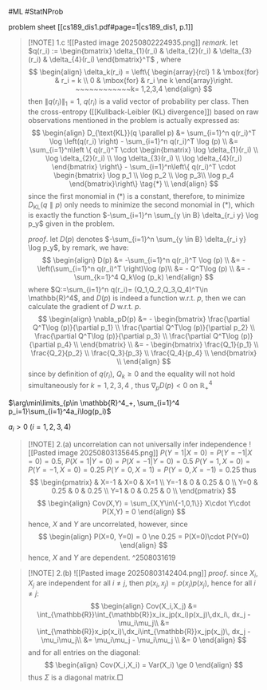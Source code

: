 #ML #StatNProb 

problem sheet [[cs189_dis1.pdf#page=1|cs189_dis1, p.1]]

> [!NOTE] 1.c 
> ![[Pasted image 20250802224935.png]]
> $remark.$
> let $q(r_i) := \begin{bmatrix} \delta_{1}(r_i) &  \delta_{2}(r_i) & \delta_{3}(r_i) & \delta_{4}(r_i)  \end{bmatrix}^T$ , where
> $$
> \begin{align}
> \delta_k(r_i) = \left\{ \begin{array}{rcl} 1 & \mbox{for} & r_i = k \\ 0 & \mbox{for} & r_i \ne k \end{array}\right. ~~~~~~~~~~~~k= 1,2,3,4
\end{align}
> $$
> then $\|q(r_i)\|_1 = 1$, $q(r_i)$ is a valid vector of probability per class.
> Then the cross-entropy ([[Kullback-Leibler (KL) divergence]]) based  on raw observations mentioned in the problem is actually expressed as:
> $$
> \begin{align}
> D_{\text{KL}}(q \parallel p) &= \sum_{i=1}^n  q(r_i)^T \log \left(q(r_i) \right) - \sum_{i=1}^n q(r_i)^T \log (p) \\
> &= \sum_{i=1}^n\left \{ q(r_i)^T \cdot  \begin{bmatrix} 
\log \delta_{1}(r_i) \\  
\log \delta_{2}(r_i) \\ 
\log \delta_{3}(r_i) \\ 
\log \delta_{4}(r_i)  
\end{bmatrix} \right\} - \sum_{i=1}^n\left\{ q(r_i)^T  \cdot  \begin{bmatrix} 
\log p_1 \\  
\log p_2 \\ 
\log p_3\\ 
\log p_4  
\end{bmatrix}\right\} \tag{*} \\
\end{align}
> $$
> since the first monomial in $(*)$ is a constant, therefore, to minimize $D_{\text{KL}}(q \parallel p)$ only needs to minimize the second monomial in $(*)$, which is exactly the function $-\sum_{i=1}^n \sum_{y \in B} \delta_{r_i y} \log p_y$ given in the problem.
> 
> $proof.$
> let $D(p)$ denotes $-\sum_{i=1}^n \sum_{y \in B} \delta_{r_i y} \log p_y$, by remark, we have:
> $$
> \begin{align}
> D(p) &= -\sum_{i=1}^n q(r_i)^T \log (p) \\
> &= -\left(\sum_{i=1}^n q(r_i)^T \right)\log (p)\\
> &= - Q^T\log (p) \\
> &= - \sum_{k=1}^4 Q_k\log (p_k)
\end{align}
> $$
> where $Q:=\sum_{i=1}^n q(r_i)=  (Q_1,Q_2,Q_3,Q_4)^T\in \mathbb{R}^4$, and $D(p)$ is indeed a function w.r.t. $p$, then we can calculate the gradient of $D$ w.r.t. $p$. 
> $$
> \begin{align}
> \nabla_pD(p) &= -
> \begin{bmatrix}
> \frac{\partial Q^T\log (p)}{\partial p_1} \\
> \frac{\partial Q^T\log (p)}{\partial p_2} \\
> \frac{\partial Q^T\log (p)}{\partial p_3} \\
> \frac{\partial Q^T\log (p)}{\partial p_4} \\
> \end{bmatrix} \\
> &= -
> \begin{bmatrix}
> \frac{Q_1}{p_1} \\
> \frac{Q_2}{p_2} \\
> \frac{Q_3}{p_3} \\
> \frac{Q_4}{p_4} \\
> \end{bmatrix} \\
> \end{align}
> $$
> since by definition of $q(r_i)$, $Q_k \ge 0$ and the equality will not hold simultaneously for $k=1,2,3,4$ , thus $\nabla_pD(p) < 0$ on $\mathbb{R}_+^4$

$\arg\min\limits_{p\in \mathbb{R}^4_+, \sum_{i=1}^4 p_i=1}\sum_{i=1}^4a_i\log(p_i)$

$a_i >0$ $(i=1,2,3,4)$




> [!NOTE] 2.(a) uncorrelation can not universally infer independence
> ![[Pasted image 20250803135645.png]]
> $P(Y=1|X=0) = P(Y=-1|X=0)=0.5$, $P(X=1|Y=0) = P(X=-1|Y=0)=0.5$
> $P(Y=1,X=0) = P(Y=-1,X=0) = 0.25$
> $P(Y=0,X=1) = P(Y=0,X=-1) = 0.25$
> thus
> $$
\begin{pmatrix}
 & X=-1 & X=0 & X=1 \\
Y=-1 & 0 & 0.25 & 0 \\
Y=0 & 0.25 & 0 & 0.25 \\
Y=1 & 0 & 0.25 & 0 \\
\end{pmatrix}
>$$
>$$
> \begin{align}
> Cov(X,Y) = \sum_{X,Y\in\{-1,0,1\}} X\cdot Y\cdot P(X,Y) = 0
\end{align}
> $$
> hence, $X$ and $Y$ are uncorrelated, however, since 
> $$
> \begin{align}
> P(X=0, Y=0) = 0 \ne 0.25 = P(X=0)\cdot P(Y=0)
\end{align}
> $$
> hence, $X$ and $Y$ are dependent.
> ^2508031619

> [!NOTE] 2.(b)
> ![[Pasted image 20250803142404.png]]
> $proof.$
> since $X_i,X_j$ are independent for all $i\ne j$, then $p(x_i,x_j) = p(x_i)p(x_j)$, hence for all $i\ne j$:
> $$
> \begin{align}
> Cov(X_i,X_j) &= 
> \int_{\mathbb{R}}\int_{\mathbb{R}}x_ix_jp(x_i)p(x_j)\,dx_i\, dx_j  - \mu_i\mu_j\\
>  &= \int_{\mathbb{R}}x_ip(x_i)\,dx_i\int_{\mathbb{R}}x_jp(x_j)\, dx_j  - \mu_i\mu_j\\
>  &= \mu_i\mu_j - \mu_i\mu_j \\
>  &= 0
\end{align}
> $$
> and for all entries on the diagonal:
> $$
> \begin{align}
> Cov(X_i,X_i) = Var(X_i) \ge 0
\end{align}
> $$
> thus $\Sigma$ is a diagonal matrix.$\Box$
> 










